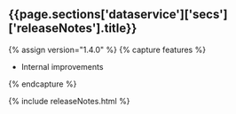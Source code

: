 <h2 id="{{page.sections['dataservice']['secs']['releaseNotes'].anchor}}">{{page.sections['dataservice']['secs']['releaseNotes'].title}}</h2>

<p></p>

{% assign version="1.4.0" %}
{% capture features %}
    <ul>
      <li>Internal improvements</li>
    </ul>
{% endcapture %}

{% include releaseNotes.html %}